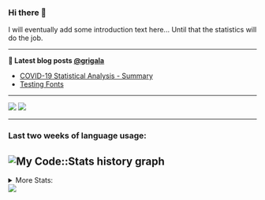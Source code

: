 ### Hi there 👋

I will eventually add some introduction text here... Until that the statistics will do the job. 

<!--
**grigala/grigala** is a ✨ _special_ ✨ repository because its `README.md` (this file) appears on your GitHub profile.

Here are some ideas to get you started:

- 🔭 I’m currently working on ...
- 🌱 I’m currently learning ...
- 👯 I’m looking to collaborate on ...
- 🤔 I’m looking for help with ...
- 💬 Ask me about ...
- 📫 How to reach me: ...
- 😄 Pronouns: ...
- ⚡ Fun fact: ...
-->

---

**📕 Latest blog posts [@grigala](https://grigala.github.io/blog/)**
<!-- BLOG-POST-LIST:START -->
- [COVID-19 Statistical Analysis - Summary](https://grigala.github.io/posts/2020/03/covid-19/)
- [Testing Fonts](https://grigala.github.io/posts/2019/12/testing-fonts/)
<!-- BLOG-POST-LIST:END -->

 ---
 
![](https://grigala-stats.vercel.app/api?username=grigala&count_private=true&show_icons=true&line_height=21&title_color=009930&icon_color=009930) ![](https://grigala-stats.vercel.app/api/top-langs/?username=grigala&layout=compact&title_color=009930)

<!-- images are not the same line
<p align = "center">
    <img src="https://github-readme-stats.vercel.app/api?username=grigala&count_private=true&show_icons=true&theme=dark&line_height=33" width="48%">
    <img src="https://github-readme-stats.vercel.app/api/top-langs/?username=grigala&layout=compact&theme=dark" width="48%">
</p> -->

---
### Last two weeks of language usage:

![My Code::Stats history graph](https://codestats-readme.wegfan.cn/history-graph/grigala)
---
<details>
<summary> More Stats: </summary>
  
<!--START_SECTION:waka-->
📊 **This Week I Spent My Time On** 

```text
⌚︎ Time Zone: Europe/Zurich

💬 Programming Languages: 
Java                     46 hrs 59 mins      ███████████████████░░░░░░   78.97% 
Properties               2 hrs 46 mins       █░░░░░░░░░░░░░░░░░░░░░░░░   4.66% 
Groovy                   2 hrs 20 mins       █░░░░░░░░░░░░░░░░░░░░░░░░   3.93% 
TeX                      2 hrs 9 mins        █░░░░░░░░░░░░░░░░░░░░░░░░   3.63% 
HTML                     2 hrs 7 mins        █░░░░░░░░░░░░░░░░░░░░░░░░   3.56%

🔥 Editors: 
IntelliJ                 58 hrs 45 mins      ████████████████████████░   98.75% 
Vim                      27 mins             ░░░░░░░░░░░░░░░░░░░░░░░░░   0.76% 
PyCharm                  9 mins              ░░░░░░░░░░░░░░░░░░░░░░░░░   0.27% 
WebStorm                 7 mins              ░░░░░░░░░░░░░░░░░░░░░░░░░   0.21%

💻 Operating System: 
Linux                    54 hrs 57 mins      ███████████████████████░░   92.37% 
Windows                  4 hrs 32 mins       ██░░░░░░░░░░░░░░░░░░░░░░░   7.63%

```

**I Mostly Code in Java** 

```text
Java                     6 repos             ████░░░░░░░░░░░░░░░░░░░░░   19.35% 
Python                   3 repos             ██░░░░░░░░░░░░░░░░░░░░░░░   9.68% 
Scala                    3 repos             ██░░░░░░░░░░░░░░░░░░░░░░░   9.68% 
C++                      2 repos             █░░░░░░░░░░░░░░░░░░░░░░░░   6.45% 
TeX                      2 repos             █░░░░░░░░░░░░░░░░░░░░░░░░   6.45%

```



<!--END_SECTION:waka-->

![My Code::Stats history graph](https://codestats-readme.wegfan.cn/history-graph/grigala)
---
</details>

<img src="https://komarev.com/ghpvc/?username=grigala&color=009930"/>

<!-- an additional pinned repositiroes -->
<!-- ![ReadMe Card](https://grigala-stats.vercel.app/api/pin/?username=grigala&repo=3DMMDepthFitting&title_color=008800) -->
